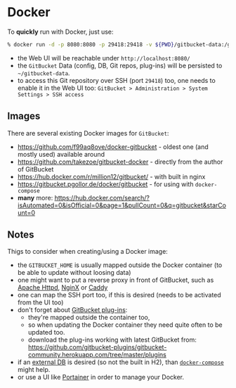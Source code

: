 Docker
======

To **quickly** run with Docker, just use:
```bash
% docker run -d -p 8080:8080 -p 29418:29418 -v ${PWD}/gitbucket-data:/gitbucket f99aq8ove/gitbucket
```
 - the Web UI will be reachable under `http://localhost:8080/` 
 - the `GitBucket` Data (config, DB, Git repos, plug-ins) will be persisted to `~/gitbucket-data`. 
 - to access this Git repository over SSH (port `29418`) too, one needs to enable it in the Web UI too: `GitBucket > Administration > System Settings > SSH access`

Images
------
There are several existing Docker images for `GitBucket`:

 - https://github.com/f99aq8ove/docker-gitbucket - oldest one (and mostly used) available around
 - https://github.com/takezoe/gitbucket-docker - directly from the author of GitBucket
 - https://hub.docker.com/r/million12/gitbucket/ - with built in nginx
 - https://gitbucket.pgollor.de/docker/gitbucket - for using with `docker-compose`
 - **many** more: https://hub.docker.com/search/?isAutomated=0&isOfficial=0&page=1&pullCount=0&q=gitbucket&starCount=0

Notes
-----
Thigs to consider when creating/using a Docker image:
 - the `GITBUCKET_HOME` is usually mapped outside the Docker container (to be able to update without loosing data)
 - one might want to put a reverse proxy in front of GitBucket, such as [Apache Httpd](https://github.com/gitbucket/gitbucket/wiki/Reverse-proxy-with-Apache), [NginX](https://github.com/gitbucket/gitbucket/wiki/Reverse-proxy-with-Nginx) or [Caddy](https://caddyserver.com/)
 - one can map the SSH port too, if this is desired (needs to be activated from the UI too)
 - don't forget about [GitBucket plug-ins](http://gitbucket-plugins.github.io/): 
   - they're mapped outside the container too, 
   - so when updating the Docker container they need quite often to be updated too. 
   - download the plug-ins working with latest GitBucket from: https://github.com/gitbucket-plugins/gitbucket-community.herokuapp.com/tree/master/plugins
 - if an [external DB](https://github.com/gitbucket/gitbucket/wiki/External-database-configuration) is desired (so not the built in H2), than [`docker-compose`](https://docs.docker.com/compose/overview/) might help. 
 - or use a UI like [Portainer](https://github.com/portainer/portainer) in order to manage your Docker.
